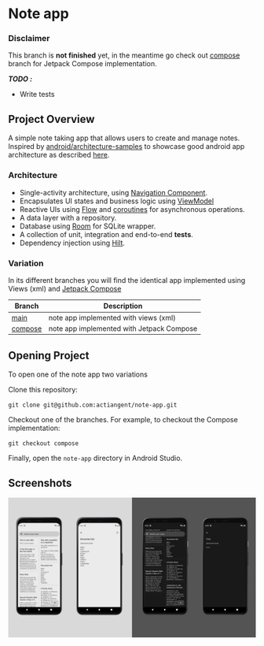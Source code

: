 # Note app

### Disclaimer

This branch is **not finished** yet, in the meantime go check out [compose](https://github.com/actiangent/note-app/tree/compose)
branch for Jetpack Compose implementation.

***TODO :***
* Write tests

## Project Overview

A simple note taking app that allows users to create and manage notes. 
Inspired by [android/architecture-samples](https://github.com/android/architecture-samples) to 
showcase good android app architecture as described [here](https://developer.android.com/topic/architecture).

### Architecture

* Single-activity architecture, using [Navigation Component](https://developer.android.com/guide/navigation).
* Encapsulates UI states and business logic using [ViewModel](https://developer.android.com/topic/libraries/architecture/viewmodel)
* Reactive UIs using [Flow](https://developer.android.com/kotlin/flow) and [coroutines](https://kotlinlang.org/docs/coroutines-overview.html) for asynchronous operations.
* A data layer with a repository.
* Database using [Room](https://developer.android.com/jetpack/androidx/releases/room) for SQLite wrapper.
* A collection of unit, integration and end-to-end **tests**.
* Dependency injection using [Hilt](https://developer.android.com/training/dependency-injection/hilt-android).

### Variation
In its different branches you will find the identical app implemented using Views (xml) and
[Jetpack Compose](https://developer.android.com/jetpack/compose)

| Branch                                                                                | Description                               |
|---------------------------------------------------------------------------------------|-------------------------------------------|
| [main](https://github.com/googlesamples/android-architecture/tree/main)               | note app implemented with views (xml)     |
| [compose](https://github.com/googlesamples/android-architecture/tree/service-locator) | note app implemented with Jetpack Compose |

## Opening Project

To open one of the note app two variations

Clone this repository: 
```
git clone git@github.com:actiangent/note-app.git
```

Checkout one of the branches. For example, to checkout the Compose implementation:
```
git checkout compose
```

Finally, open the `note-app` directory in Android Studio.

## Screenshots
![screenshot](https://raw.githubusercontent.com/actiangent/note-app/main/screenshots/screenshot.png)
